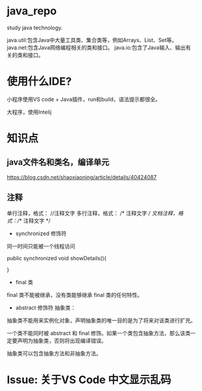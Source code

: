 # java_repo
study java technology.



java.util:包含Java中大量工具类、集合类等，例如Arrays、List、Set等。
java.net:包含Java网络编程相关的类和接口。
java.io:包含了Java输入、输出有关的类和接口。

# 使用什么IDE? 

小程序使用VS code + Java插件，run和build，语法提示都很全。 

大程序，使用Intelij



# 知识点

## java文件名和类名，编译单元
https://blog.csdn.net/shaoxiaoning/article/details/40424087


## 注释

单行注释，格式： //注释文字
多行注释，格式： /* 注释文字 */
文档注释，格式：/** 注释文字 */


- synchronized 修饰符

同一时间只能被一个线程访问

public synchronized void showDetails(){


}


- final 类

final 类不能被继承，没有类能够继承 final 类的任何特性。


- abstract 修饰符
抽象类：

抽象类不能用来实例化对象，声明抽象类的唯一目的是为了将来对该类进行扩充。

一个类不能同时被 abstract 和 final 修饰。如果一个类包含抽象方法，那么该类一定要声明为抽象类，否则将出现编译错误。

抽象类可以包含抽象方法和非抽象方法。


# Issue: 关于VS Code 中文显示乱码







